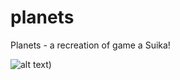 # planets
Planets - a recreation of game a Suika!

![alt text](https://img.itch.zone/aW1nLzE0MzAwMDgyLmdpZg==/315x250%23cm/aqDK4X.gif))
